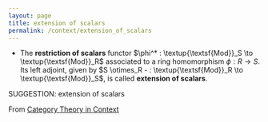 ```yaml
---
layout: page
title: extension of scalars
permalink: /context/extension_of_scalars
---
```

-  The  **restriction of scalars** functor $\phi^* : \textup{\textsf{Mod}}_S \to \textup{\textsf{Mod}}_R$ associated to a ring homomorphism $\phi : R \to S$. Its left adjoint, given by $S \otimes_R - : \textup{\textsf{Mod}}_R \to \textup{\textsf{Mod}}_S$, is called **extension of scalars**.

SUGGESTION: extension of scalars

From [Category Theory in Context](https://mathgloss.github.io/MathGloss/context.html)